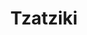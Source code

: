 ---
title: Tzatziki
draft: false
layout: recettes
type: entree
categories:
  - Tartinade
regime:
  - vegetarien
  - sans-gluten
saison:
  - ete
cuisson: Non
temperature: Froid
plate: 100
check: Oui
checkAlwaysOk: true
ingredients:
  legumes:
    - title: Ail
      quantite: 12
      unit: gousse·s
    - title: Concombre
      quantite: 7.5
      unit: Kg
  epices:
    - title: Menthe
      quantite: 12
      unit: bottes
  frais:
    - title: Fromage blanc
      quantite: 1.5
      unit: Kg
  lof:
    - title: huile d'olive
      quantite: 375
      unit: ml
  sucres:
    - title: Jus de citron
      quantite: 375
      unit: ml
preparation: Couper très fin (cube) ou hacher gros les concombres, mettre dans
  une passoire 30 minutes avec du sel. Rincer, sécher, ajouter le reste avec
  herbes hâchées à la main.
publishDate: 2024-06-20T15:11:00.000Z
---